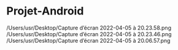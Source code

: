 # Projet-Android

/Users/usr/Desktop/Capture d’écran 2022-04-05 à 20.23.58.png
/Users/usr/Desktop/Capture d’écran 2022-04-05 à 20.23.46.png
/Users/usr/Desktop/Capture d’écran 2022-04-05 à 20.06.57.png
